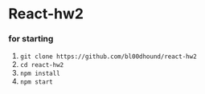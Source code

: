 # React-hw2
 
 ### for starting
 
 1. ```git clone https://github.com/bl00dhound/react-hw2```
 2. ```cd react-hw2```
 3. ```npm install```
 4. ```npm start```